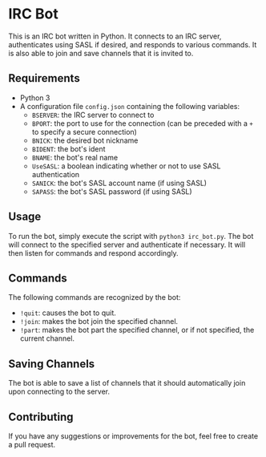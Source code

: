 # IRC Bot

This is an IRC bot written in Python. It connects to an IRC server, authenticates using SASL if desired, and responds to various commands. It is also able to join and save channels that it is invited to.

## Requirements

- Python 3
- A configuration file `config.json` containing the following variables:
  - `BSERVER`: the IRC server to connect to
  - `BPORT`: the port to use for the connection (can be preceded with a `+` to specify a secure connection)
  - `BNICK`: the desired bot nickname
  - `BIDENT`: the bot's ident
  - `BNAME`: the bot's real name
  - `UseSASL`: a boolean indicating whether or not to use SASL authentication
  - `SANICK`: the bot's SASL account name (if using SASL)
  - `SAPASS`: the bot's SASL password (if using SASL)
  
## Usage

To run the bot, simply execute the script with `python3 irc_bot.py`. The bot will connect to the specified server and authenticate if necessary. It will then listen for commands and respond accordingly.

## Commands

The following commands are recognized by the bot:

- `!quit`: causes the bot to quit.
- `!join`: makes the bot join the specified channel.
- `!part`: makes the bot part the specified channel, or if not specified, the current channel.

## Saving Channels

The bot is able to save a list of channels that it should automatically join upon connecting to the server. 

## Contributing

If you have any suggestions or improvements for the bot, feel free to create a pull request.
